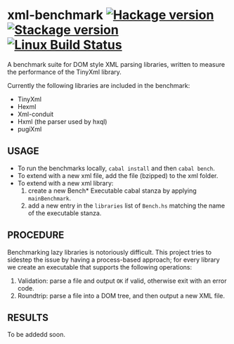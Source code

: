 # xml-benchmark [![Hackage version](https://img.shields.io/hackage/v/xml-benchmark.svg?label=Hackage)](https://hackage.haskell.org/package/xml-benchmark) [![Stackage version](https://www.stackage.org/package/xml-benchmark/badge/lts?label=Stackage)](https://www.stackage.org/package/xml-benchmark) [![Linux Build Status](https://img.shields.io/travis/pepeiborra/xml-benchmark.svg?label=Linux%20build)](https://travis-ci.org/pepeiborra/xml-benchmark) 

A benchmark suite for DOM style XML parsing libraries, written to measure the performance of the TinyXml library. 

Currently the following libraries are included in the benchmark:
* TinyXml
* Hexml
* Xml-conduit
* Hxml (the parser used by hxql)
* pugiXml

## USAGE

* To run the benchmarks locally, `cabal install` and then `cabal bench`.
* To extend with a new xml file, add the file (bzipped) to the xml folder.
* To extend with a new xml library: 
  1. create a new Bench* Executable cabal stanza by applying `mainBenchmark`.
  2. add a new entry in the `libraries` list of `Bench.hs` matching the name of the executable stanza.
  
## PROCEDURE

Benchmarking lazy libraries is notoriously difficult. This project tries to sidestep the issue by having a process-based approach; for every library we create an executable that supports the following operations:
1. Validation: parse a file and output `OK` if valid, otherwise exit with an error code.
2. Roundtrip: parse a file into a DOM tree, and then output a new XML file.

## RESULTS 

To be addedd soon.
